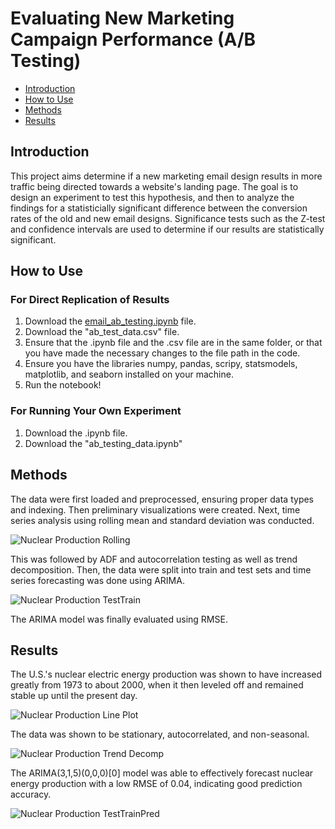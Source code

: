 # Evaluating New Marketing Campaign Performance (A/B Testing)
- [Introduction](#introduction)
- [How to Use](#how-to-use)
- [Methods](#methods)
- [Results ](#results)

## Introduction
This project aims determine if a new marketing email design results in more traffic being directed towards a website's landing page. The goal is to design an experiment to test this hypothesis, and then to analyze the findings for a statisticially significant difference between the conversion rates of the old and new email designs. Significance tests such as the Z-test and confidence intervals are used to determine if our results are statistically significant.

## How to Use

### For Direct Replication of Results
1. Download the [email_ab_testing.ipynb](email_ab_testing.ipynb) file.
2. Download the "ab_test_data.csv" file.
3. Ensure that the .ipynb file and the .csv file are in the same folder, or that you have made the necessary changes to the file path in the code.
4. Ensure you have the libraries numpy, pandas, scripy, statsmodels, matplotlib, and seaborn installed on your machine.
6. Run the notebook!

### For Running Your Own Experiment
1. Download the .ipynb file.
2. Download the "ab_testing_data.ipynb"

## Methods
The data were first loaded and preprocessed, ensuring proper data types and indexing. Then preliminary visualizations were created. Next, time series analysis using rolling mean and standard deviation was conducted. 

![Nuclear Production Rolling](images/nuclear%20rolling%20mean.png)

This was followed by ADF and autocorrelation testing as well as trend decomposition. Then, the data were split into train and test sets and time series forecasting was done using ARIMA. 

![Nuclear Production TestTrain](images/nuclear%20train%20test.png)

The ARIMA model was finally evaluated using RMSE.

## Results

The U.S.'s nuclear electric energy production was shown to have increased greatly from 1973 to about 2000, when it then leveled off and remained stable up until the present day. 

![Nuclear Production Line Plot](images/nuclear%20line%20plot.png)

The data was shown to be stationary, autocorrelated, and non-seasonal. 

![Nuclear Production Trend Decomp](images/nuclear%20trend%20decomposition.png)

The ARIMA(3,1,5)(0,0,0)[0] model was able to effectively forecast nuclear energy production with a low RMSE of 0.04, indicating good prediction accuracy. 

![Nuclear Production TestTrainPred](images/nuclear%20train%20test%20pred.png)
